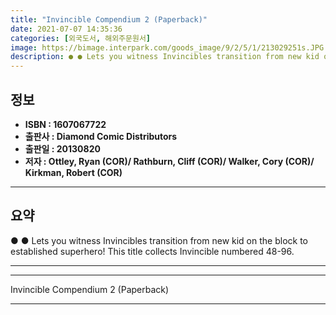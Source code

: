 ```yaml
---
title: "Invincible Compendium 2 (Paperback)"
date: 2021-07-07 14:35:36
categories: [외국도서, 해외주문원서]
image: https://bimage.interpark.com/goods_image/9/2/5/1/213029251s.JPG
description: ● ● Lets you witness Invincibles transition from new kid on the block to established superhero! This title collects Invincible numbered 48-96.
---
```


## **정보**

- **ISBN : 1607067722**
- **출판사 : Diamond Comic Distributors**
- **출판일 : 20130820**
- **저자 : Ottley, Ryan (COR)/ Rathburn, Cliff (COR)/ Walker, Cory (COR)/ Kirkman, Robert (COR)**

------



## **요약**

●  ●  Lets you witness Invincibles transition from new kid on the block to established superhero! This title collects Invincible numbered 48-96.

------



------


Invincible Compendium 2 (Paperback) 

------


